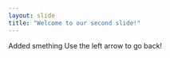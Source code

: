 ```yaml
---
layout: slide
title: "Welcome to our second slide!"
---
```

Added smething
Use the left arrow to go back!

